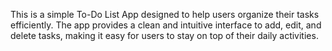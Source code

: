 This is a simple To-Do List App designed to help users organize their tasks efficiently. The app provides a clean and intuitive interface to add, edit, and delete tasks, making it easy for users to stay on top of their daily activities.
